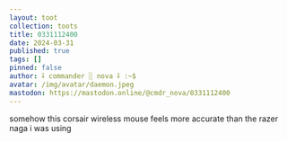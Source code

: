 ```yaml
---
layout: toot
collection: toots
title: 0331112400
date: 2024-03-31
published: true
tags: []
pinned: false
author: ⸸ commander ░ nova ⸸ :~$
avatar: /img/avatar/daemon.jpeg
mastodon: https://mastodon.online/@cmdr_nova/0331112400
---
```


somehow this corsair wireless mouse feels more accurate than the razer naga i was using

